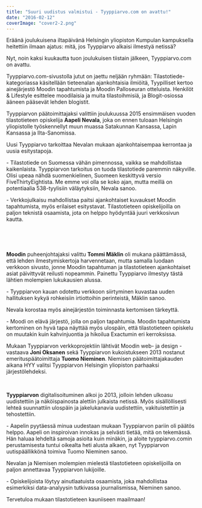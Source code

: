 ```yaml
---
title: "Suuri uudistus valmistui - Tyyppiarvo.com on avattu!"
date: "2016-02-12"
coverImage: "cover2-2.png"
---
```


Eräänä joulukuisena iltapäivänä Helsingin yliopiston Kumpulan kampuksella heitettiin ilmaan ajatus: mitä, jos Tyyppiarvo alkaisi ilmestyä netissä?

Nyt, noin kaksi kuukautta tuon joulukuisen tiistain jälkeen, Tyyppiarvo.com on avattu.

Tyyppiarvo.com-sivustolla jutut on jaettu neljään ryhmään: Tilastotiede-kategoriassa käsitellään tieteenalan ajankohtaisia ilmiöitä, Tyypilliset kertoo ainejärjestö Moodin tapahtumista ja Moodin Palloseuran otteluista. Henkilöt & Lifestyle esittelee moodilaisia ja muita tilastoihmisiä, ja Blogit-osiossa ääneen pääsevät lehden blogistit.

Tyyppiarvon päätoimittajaksi valittiin joulukuussa 2015 ensimmäisen vuoden tilastotieteen opiskelija **Aapeli Nevala**, joka on ennen tuloaan Helsingin yliopistolle työskennellyt muun muassa Satakunnan Kansassa, Lapin Kansassa ja Ilta-Sanomissa.

Uusi Tyyppiarvo tarkoittaa Nevalan mukaan ajankohtaisempaa kerrontaa ja uusia esitystapoja.

\- Tilastotiede on Suomessa vähän pimennossa, vaikka se mahdollistaa kaikenlaista. Tyyppiarvon tarkoitus on tuoda tilastotiede paremmin näkyville. Olisi upeaa nähdä suomenkielinen, Suomeen keskittyvä versio FiveThirtyEightista. Me emme voi olla se koko ajan, mutta meillä on potentiaalia 538-tyylisiin väläytyksiin, Nevala sanoo.

\- Verkkojulkaisu mahdollistaa paitsi ajankohtaiset kuvaukset Moodin tapahtumista, myös erilaiset esitystavat. Tilastotieteen opiskelijoilla on paljon teknistä osaamista, jota on helppo hyödyntää juuri verkkosivun kautta.

 

 

**Moodin** puheenjohtajaksi valittu **Tommi Mäklin** oli mukana päättämässä, että lehden ilmestymiskertoja harvennetaan, mutta samalla luodaan verkkoon sivusto, jonne Moodin tapahtuman ja tilastotieteen ajankohtaiset asiat päivittyvät reilusti nopeammin. Painettu Tyyppiarvo ilmestyy tästä lähtien molempien lukukausien alussa.

\- Tyyppiarvon kauan odotettu verkkoon siirtyminen kuvastaa uuden hallituksen kykyä rohkeisiin irtiottoihin perinteistä, Mäklin sanoo.

Nevala korostaa myös ainejärjestön toiminnasta kertomisen tärkeyttä.

\- Moodi on elävä järjestö, jolla on paljon tapahtumia. Moodin tapahtumista kertominen on hyvä tapa näyttää myös ulospäin, että tilastotieteen opiskelu on muutakin kuin kahvinjuontia ja hikoilua Exactumin eri kerroksissa.

Mukaan Tyyppiarvon verkkoprojektiin lähtivät Moodin web- ja design -vastaava **Joni Oksanen** sekä Tyyppiarvon kukoistukseen 2013 nostanut emerituspäätoimittaja **Tuomo Nieminen**. Niemisen päätoimittajakauden aikana HYY valitsi Tyyppiarvon Helsingin yliopiston parhaaksi järjestölehdeksi.

 

**Tyyppiarvon** digitalisoituminen alkoi jo 2013, jolloin lehden ulkoasu uudistettiin ja näköispainosta alettiin julkaista netissä. Myös sisällöllisesti lehteä suunnattiin ulospäin ja jakelukanavia uudistettiin, vakituistettiin ja tehostettiin.

\- Aapelin pyytäessä minua uudestaan mukaan Tyyppiarvon pariin oli päätös helppo. Aapeli on inspiroivan innokas ja selvästi tietää, mitä on tekemässä. Hän haluaa lehdeltä samoja asioita kuin minäkin, ja aloite tyyppiarvo.comin perustamisesta tuntui oikealta heti alusta alkaen, nyt Tyyppiarvon uutispäällikkönä toimiva Tuomo Nieminen sanoo.

Nevalan ja Niemisen molempien mielestä tilastotieteen opiskelijoilla on paljon annettavaa Tyyppiarvon lukijoille.

\- Opiskelijoista löytyy ainutlaatuista osaamista, joka mahdollistaa esimerkiksi data-analyysin tutkivassa journalismissa, Nieminen sanoo.

Tervetuloa mukaan tilastotieteen kauniiseen maailmaan!
